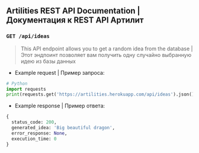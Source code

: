 ## Artilities REST API Documentation | Документация к REST API Артилит
### `GET /api/ideas`
> This API endpoint allows you to get a random idea from the database | Этот эндпоинт позволяет вам получить одну случайно выбранную идею из базы данных
- Example request | Пример запроса:
```py
# Python
import requests
print(requests.get('https://artilities.herokuapp.com/api/ideas').json())
```
- Example response | Пример ответа:
```py
{
  status_code: 200, 
  generated_idea: 'Big beautiful dragon',
  error_response: None,
  execution_time: 0
}
```
